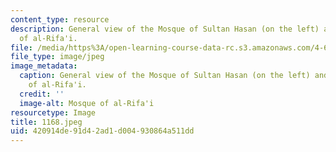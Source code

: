 ```yaml
---
content_type: resource
description: General view of the Mosque of Sultan Hasan (on the left) and the Mosque
  of al-Rifa'i.
file: /media/https%3A/open-learning-course-data-rc.s3.amazonaws.com/4-615-the-architecture-of-cairo-spring-2002/420914de91d42ad1d004930864a511dd_1168.jpeg
file_type: image/jpeg
image_metadata:
  caption: General view of the Mosque of Sultan Hasan (on the left) and the Mosque
    of al-Rifa'i.
  credit: ''
  image-alt: Mosque of al-Rifa'i
resourcetype: Image
title: 1168.jpeg
uid: 420914de-91d4-2ad1-d004-930864a511dd
---
```

